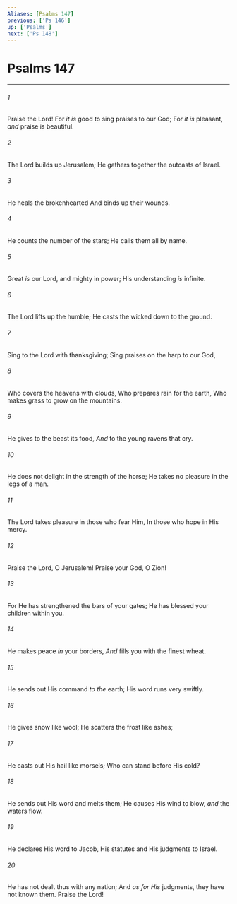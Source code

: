 ```yaml
---
Aliases: [Psalms 147]
previous: ['Ps 146']
up: ['Psalms']
next: ['Ps 148']
---
```

# Psalms 147

***


###### 1 
Praise the Lord! For _it is_ good to sing praises to our God; For _it is_ pleasant, _and_ praise is beautiful. 

###### 2 
The Lord builds up Jerusalem; He gathers together the outcasts of Israel. 

###### 3 
He heals the brokenhearted And binds up their wounds. 

###### 4 
He counts the number of the stars; He calls them all by name. 

###### 5 
Great _is_ our Lord, and mighty in power; His understanding _is_ infinite. 

###### 6 
The Lord lifts up the humble; He casts the wicked down to the ground. 

###### 7 
Sing to the Lord with thanksgiving; Sing praises on the harp to our God, 

###### 8 
Who covers the heavens with clouds, Who prepares rain for the earth, Who makes grass to grow on the mountains. 

###### 9 
He gives to the beast its food, _And_ to the young ravens that cry. 

###### 10 
He does not delight in the strength of the horse; He takes no pleasure in the legs of a man. 

###### 11 
The Lord takes pleasure in those who fear Him, In those who hope in His mercy. 

###### 12 
Praise the Lord, O Jerusalem! Praise your God, O Zion! 

###### 13 
For He has strengthened the bars of your gates; He has blessed your children within you. 

###### 14 
He makes peace _in_ your borders, _And_ fills you with the finest wheat. 

###### 15 
He sends out His command _to the_ earth; His word runs very swiftly. 

###### 16 
He gives snow like wool; He scatters the frost like ashes; 

###### 17 
He casts out His hail like morsels; Who can stand before His cold? 

###### 18 
He sends out His word and melts them; He causes His wind to blow, _and_ the waters flow. 

###### 19 
He declares His word to Jacob, His statutes and His judgments to Israel. 

###### 20 
He has not dealt thus with any nation; And _as for His_ judgments, they have not known them. Praise the Lord!
